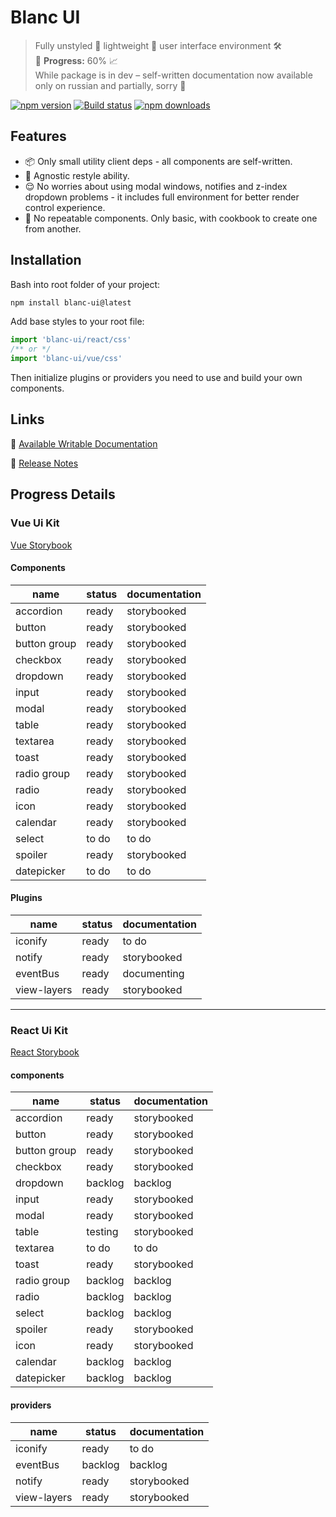 # Blanc UI

> Fully unstyled :nail_care: lightweight :leaves: user interface environment :hammer_and_wrench:   
:construction: **Progress:** 60% :chart_with_upwards_trend:  
While package is in dev – self-written documentation now available only on russian and partially, sorry :smiling_face_with_tear:

[![npm version](https://img.shields.io/npm/v/blanc-ui.svg?style=flat-square)](https://www.npmjs.com/package/blanc-ui)
[![Build status](https://img.shields.io/github/actions/workflow/status/webkieth/blanc-ui/storybook.yml?branch=main&label=CI&logo=github&style=flat-square)](https://github.com/webkieth/blanc-ui/actions/workflows/storybook.yml)
[![npm downloads](https://img.shields.io/npm/dm/blanc-ui.svg?style=flat-square)](https://npm-stat.com/charts.html?package=blanc-ui)

## Features

- :package: Only small utility client deps - all components are self-written.
- :rainbow: Agnostic restyle ability.
- :relieved: No worries about using modal windows, notifies and z-index dropdown problems - it includes full environment for better render control experience.
- :open_book: No repeatable components. Only basic, with cookbook to create one from another.

## Installation
Bash into root folder of your project:
```bash
npm install blanc-ui@latest
```
Add base styles to your root file:
```main.ts
import 'blanc-ui/react/css'
/** or */
import 'blanc-ui/vue/css'
```
Then initialize plugins or providers you need to use and build your own components.

## Links

:notebook: [Available Writable Documentation](https://webkieth.github.io/blanc-ui_docs/)

:calendar: [Release Notes](https://t.me/blanc_ui_release_notes)


## Progress Details

### Vue Ui Kit

[Vue Storybook](https://webkieth.github.io/blanc-ui/vue)

#### Components

| name | status | documentation |
|---|---|---|
| accordion | ready | storybooked |
| button | ready | storybooked |
| button group | ready | storybooked |
| checkbox | ready | storybooked |
| dropdown | ready | storybooked |
| input | ready | storybooked |
| modal | ready | storybooked |
| table | ready | storybooked |
| textarea | ready | storybooked |
| toast | ready | storybooked |
| radio group | ready | storybooked |
| radio | ready | storybooked |
| icon | ready | storybooked |
| calendar | ready | storybooked |
| select | to do | to do |
| spoiler | ready | storybooked |
| datepicker | to do | to do |

#### Plugins
| name | status | documentation |
|---|---|---|
| iconify | ready | to do |
| notify | ready | storybooked |
| eventBus | ready | documenting |
| view-layers | ready | storybooked |

-----------------------------------------

### React Ui Kit

[React Storybook](https://webkieth.github.io/blanc-ui/react)

#### components

| name | status | documentation |
|---|---|---|
| accordion | ready | storybooked |
| button | ready | storybooked |
| button group | ready | storybooked |
| checkbox | ready | storybooked |
| dropdown | backlog | backlog |
| input | ready | storybooked |
| modal | ready | storybooked |
| table | testing | storybooked |
| textarea | to do | to do |
| toast | ready | storybooked |
| radio group | backlog | backlog |
| radio | backlog | backlog |
| select | backlog | backlog |
| spoiler | ready | storybooked |
| icon | ready | storybooked |
| calendar | backlog | backlog |
| datepicker | backlog | backlog |

#### providers
| name | status | documentation |
|---|---|---|
| iconify | ready | to do |
| eventBus | backlog | backlog |
| notify | ready | storybooked |
| view-layers | ready | storybooked |
